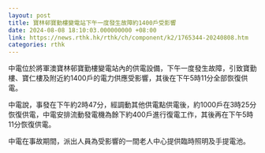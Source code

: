 ```yaml
---
layout: post
title: 寶林邨寶勤樓變電站下午一度發生故障約1400戶受影響
date: 2024-08-08 18:10:03.000000000 +08:00
link: https://news.rthk.hk/rthk/ch/component/k2/1765344-20240808.htm
categories: rthk
---
```


中電位於將軍澳寶林邨寶勤樓變電站內的供電設備，下午一度發生故障，引致寶勤樓、寶仁樓及附近約1400戶的電力供應受影響，其後在下午5時11分全部恢復供電。

中電說，事發在下午約2時47分，經調動其他供電點供電後，約1000戶在3時25分恢復供電，中電安排流動發電機為餘下約400戶進行復電工作，其後再在下午5時11分恢復供電。

中電在事故期間，派出人員為受影響的一間老人中心提供臨時照明及手提電池。
